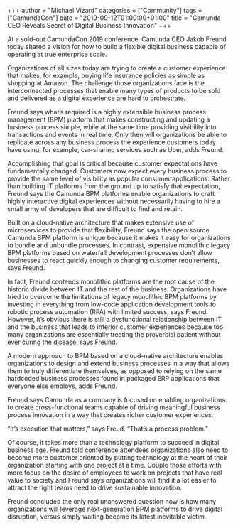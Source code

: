 +++
author = "Michael Vizard"
categories = ["Community"]
tags = ["CamundaCon"]
date = "2019-09-12T01:00:00+01:00"
title = "Camunda CEO Reveals Secret of Digital Business Innovation"
+++

At a sold-out CamundaCon 2019 conference, Camunda CEO Jakob Freund today shared a vision for how to build a flexible digital business capable of operating at true enterprise scale.
<!--more-->
Organizations of all sizes today are trying to create a customer experience that makes, for example, buying life insurance policies as simple as shopping at Amazon. The challenge those organizations face is the interconnected processes that enable many types of products to be sold and delivered as a digital experience are hard to orchestrate.

Freund says what’s required is a highly extensible business process management (BPM) platform that makes constructing and updating a business process simple, while at the same time providing visibility into transactions and events in real time. Only then will organizations be able to replicate across any business process the experience customers today have using, for example, car-sharing services such as Uber, adds Freund.

Accomplishing that goal is critical because customer expectations have fundamentally changed. Customers now expect every business process to provide the same level of visibility as popular consumer applications. Rather than building IT platforms from the ground up to satisfy that expectation, Freund says the Camunda BPM platforms enable organizations to craft highly interactive digital experiences without necessarily having to hire a small army of developers that are difficult to find and retain.

Built on a cloud-native architecture that makes extensive use of microservices to provide that flexibility, Freund says the open source Camunda BPM platform is unique because it makes it easy for organizations to bundle and unbundle processes. In contrast, expensive monolithic legacy BPM platforms based on waterfall development processes don’t allow businesses to react quickly enough to changing customer requirements, says Freund.

In fact, Freund contends monolithic platforms are the root cause of the historic divide between IT and the rest of the business. Organizations have tried to overcome the limitations of legacy monolithic BPM platforms by investing in everything from low-code application development tools to robotic process automation (RPA) with limited success, says Freund. However, it’s obvious there is still a dysfunctional relationship between IT and the business that leads to inferior customer experiences because too many organizations are essentially treating the proverbial patient without ever curing the disease, says Freund.

A modern approach to BPM based on a cloud-native architecture enables organizations to design and extend business processes in a way that allows them to truly differentiate themselves, as opposed to relying on the same hardcoded business processes found in packaged ERP applications that everyone else employs, adds Freund.

Freund says Camunda as a company is focused on enabling organizations to create cross-functional teams capable of driving meaningful business process innovation in a way that creates richer customer experiences.

“It’s execution that matters,” says Freud. “That’s a process problem.”

Of course, it takes more than a technology platform to succeed in digital business age. Freund told conference attendees organizations also need to become more customer oriented by putting technology at the heart of their organization starting with one project at a time. Couple those efforts with more focus on the desire of employees to work on projects that have real value to society and Freund says organizations will find it a lot easier to attract the right teams need to drive sustainable innovation.

Freund concluded the only real unanswered question now is how many organizations will leverage next-generation BPM platforms to drive digital disruption, versus simply waiting become its latest inevitable victim.
